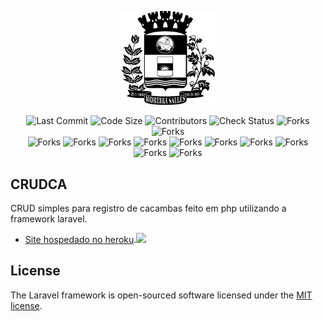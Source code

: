 <p align="center"><a href="https://laravel.com" target="_blank"><img src="./public/img/moreirasaleslogo.png" width="150"></a></p>

<p align="center">

<img src="https://img.shields.io/github/last-commit/iNakatsi/crudca" alt="Last Commit">
<img src="https://img.shields.io/github/languages/code-size/iNakatsi/crudca" alt="Code Size">
<img src="https://img.shields.io/github/contributors/iNakatsi/crudca" alt="Contributors">
<img src="https://img.shields.io/github/checks-status/iNakatsi/crudca/master" alt="Check Status">
<img src="https://img.shields.io/github/forks/iNakatsi/crudca?style=social" alt="Forks">
<img src="https://img.shields.io/github/watchers/iNakatsi/crudca.svg" alt="Forks">
<br>
<img src="https://img.shields.io/badge/Arch_Linux-1793D1?style=for-the-badge&logo=arch-linux&logoColor=white" alt="Forks">

<img src="https://img.shields.io/badge/HTML-239120?style=for-the-badge&logo=html5&logoColor=white" alt="Forks">
<img src="https://img.shields.io/badge/CSS-239120?&style=for-the-badge&logo=css3&logoColor=white" alt="Forks">
<img src="https://img.shields.io/badge/JavaScript-F7DF1E?style=for-the-badge&logo=javascript&logoColor=black" alt="Forks">
<img src="https://img.shields.io/badge/PHP-777BB4?style=for-the-badge&logo=php&logoColor=white" alt="Forks">
<img src="https://img.shields.io/badge/Bootstrap-563D7C?style=for-the-badge&logo=bootstrap&logoColor=white" alt="Forks">
<img src="https://img.shields.io/badge/jQuery-0769AD?style=for-the-badge&logo=jquery&logoColor=white" alt="Forks">
<img src="https://img.shields.io/badge/Laravel-FF2D20?style=for-the-badge&logo=laravel&logoColor=white" alt="Forks">
<img src="https://img.shields.io/badge/PostgreSQL-316192?style=for-the-badge&logo=postgresql&logoColor=white" alt="Forks">
<img src="https://img.shields.io/badge/Heroku-430098?style=for-the-badge&logo=heroku&logoColor=white" alt="Forks">


</p>

## CRUDCA

CRUD simples para registro de cacambas feito em php utilizando a framework laravel.

- [Site hospedado no heroku](http://crudcams.herokuapp.com).<a href="http://crudcams.herokuapp.com" target="_blank"><img src="https://image.flaticon.com/icons/png/512/873/873120.png" width="20" /></a>

## License

The Laravel framework is open-sourced software licensed under the [MIT license](https://opensource.org/licenses/MIT).
